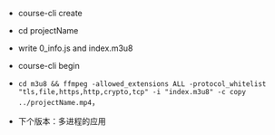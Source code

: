 + course-cli create <projectName>
+ cd projectName
+ write 0_info.js and index.m3u8
+ course-cli begin

+ `cd m3u8 && ffmpeg -allowed_extensions ALL -protocol_whitelist "tls,file,https,http,crypto,tcp" -i "index.m3u8" -c copy ../projectName.mp4`，

+ 下个版本：多进程的应用